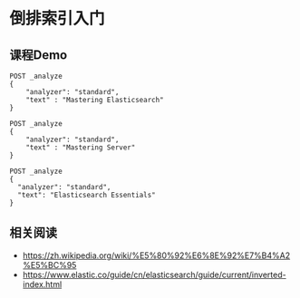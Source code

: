 # 倒排索引入门

## 课程Demo

```
POST _analyze
{
	"analyzer": "standard",
	"text" : "Mastering Elasticsearch"
}

POST _analyze
{
	"analyzer": "standard",
	"text" : "Mastering Server"
}

POST _analyze
{
  "analyzer": "standard",
  "text": "Elasticsearch Essentials"
}

```



## 相关阅读

- https://zh.wikipedia.org/wiki/%E5%80%92%E6%8E%92%E7%B4%A2%E5%BC%95
- https://www.elastic.co/guide/cn/elasticsearch/guide/current/inverted-index.html